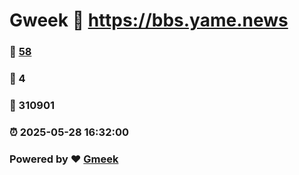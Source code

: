 # Gweek :link: https://bbs.yame.news 
### :page_facing_up: [58](https://bbs.yame.news/tag.html) 
### :speech_balloon: 4 
### :hibiscus: 310901 
### :alarm_clock: 2025-05-28 16:32:00 
### Powered by :heart: [Gmeek](https://github.com/Meekdai/Gmeek)
